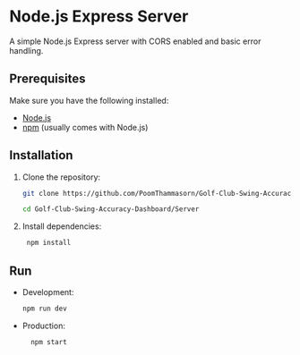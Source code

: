 # Node.js Express Server

A simple Node.js Express server with CORS enabled and basic error handling.

## Prerequisites

Make sure you have the following installed:

- [Node.js](https://nodejs.org/)
- [npm](https://www.npmjs.com/) (usually comes with Node.js)

## Installation

1. Clone the repository:

   ```bash
   git clone https://github.com/PoomThammasorn/Golf-Club-Swing-Accuracy-Dashboard.git

   cd Golf-Club-Swing-Accuracy-Dashboard/Server
   ```

2. Install dependencies:

   ```bash
    npm install
   ```

## Run

- Development:

  ```bash
  npm run dev
  ```

- Production:

  ```bash
    npm start
  ```

